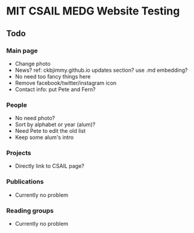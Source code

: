 # MIT CSAIL MEDG Website Testing

## Todo

### Main page

- Change photo
- News? ref: ckbjimmy.github.io updates section? use .md embedding?
- No need too fancy things here
- Remove facebook/twitter/instagram icon
- Contact info: put Pete and Fern?

### People

- No need photo?
- Sort by alphabet or year (alum)?
- Need Pete to edit the old list
- Keep some alum's intro

### Projects

- Directly link to CSAIL page?

### Publications

- Currently no problem

### Reading groups

- Currently no problem